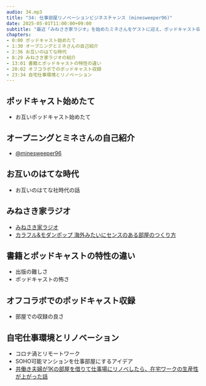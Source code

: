 ```yaml
---
audio: 34.mp3
title: "34: 仕事部屋リノベーションビジネスチャンス (minesweeper96)"
date: 2025-05-01T11:00:00+09:00
subtitle: "最近「みねさき家ラジオ」を始めたミネさんをゲストに迎え、ポッドキャスト収録や書籍との違い、仕事部屋リノベーション等についてお話しました"
chapters:
- 0:00 ポッドキャスト始めたて
- 1:30 オープニングとミネさんの自己紹介
- 2:36 お互いのはてな時代
- 8:29 みねさき家ラジオの紹介
- 13:01 書籍とポッドキャストの特性の違い
- 20:02 オフコラボでのポッドキャスト収録
- 23:34 自宅仕事環境とリノベーション
---
```


## ポッドキャスト始めたて
- お互いポッドキャスト始めたて

## オープニングとミネさんの自己紹介
- [@minesweeper96](https://x.com/minesweeper96)

## お互いのはてな時代
- お互いのはてな社時代の話

## みねさき家ラジオ
- [みねさき家ラジオ](https://open.spotify.com/show/5Tw2LA8g6VscZ5VnEqFRwK)
- [カラフル&モダンポップ 海外みたいにセンスのある部屋のつくり方](https://amzn.to/4iFIsEH)

## 書籍とポッドキャストの特性の違い
- 出版の難しさ
- ポッドキャストの怖さ

## オフコラボでのポッドキャスト収録
- 部屋での収録の良さ

## 自宅仕事環境とリノベーション
- コロナ渦とリモートワーク
- SOHO可能マンションを仕事部屋にするアイデア
- [共働き夫婦が1Kの部屋を借りて仕事場にリノベしたら、在宅ワークの生産性が上がった話](https://suumo.jp/library/article/entry/2022/09/29/103000)
